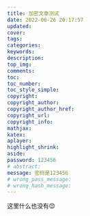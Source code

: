 ```yaml
---
title: 加密文章测试
date: 2022-06-26 20:17:57
updated:
cover:
tags:
categories:
keywords:
description:
top_img:
comments:
toc:
toc_number:
toc_style_simple:
copyright:
copyright_author:
copyright_author_href:
copyright_url:
copyright_info:
mathjax:
katex:
aplayer:
highlight_shrink:
aside:
password: 123456
# abstract:
message: 密码是123456
# wrong_pass_message:
# wrong_hash_message:
---
```


这里什么也没有😊
